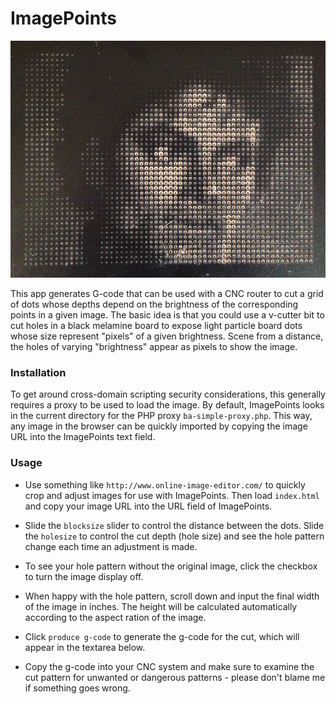 # ImagePoints #

![Michael in Dots](img/michael.jpg)

This app generates G-code that can be used with a CNC router to cut a grid of dots whose depths depend on the brightness of the corresponding points in a given image.
The basic idea is that you could use a v-cutter bit to cut holes in a black melamine board to expose light particle board dots whose size represent "pixels" of a given brightness.
Scene from a distance, the holes of varying "brightness" appear as pixels to show the image.

### Installation ###

To get around cross-domain scripting security considerations, this generally requires a proxy to be used to load the image.
By default, ImagePoints looks in the current directory for the PHP proxy `ba-simple-proxy.php`.
This way, any image in the browser can be quickly imported by copying the image URL into the ImagePoints text field.

### Usage ###

* Use something like `http://www.online-image-editor.com/` to quickly crop and adjust images for use with ImagePoints. Then load `index.html` and copy your image URL into the URL field of ImagePoints.

* Slide the `blocksize` slider to control the distance between the dots. Slide the `holesize` to control the cut depth (hole size) and see the hole pattern change each time an adjustment is made.

* To see your hole pattern without the original image, click the checkbox to turn the image display off.

* When happy with the hole pattern, scroll down and input the final width of the image in inches. The height will be calculated automatically according to the aspect ration of the image.

* Click `produce g-code` to generate the g-code for the cut, which will appear in the textarea below.

* Copy the g-code into your CNC system and make sure to examine the cut pattern for unwanted or dangerous patterns - please don't blame me if something goes wrong.
